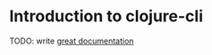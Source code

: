 # Introduction to clojure-cli

TODO: write [great documentation](http://jacobian.org/writing/great-documentation/what-to-write/)
